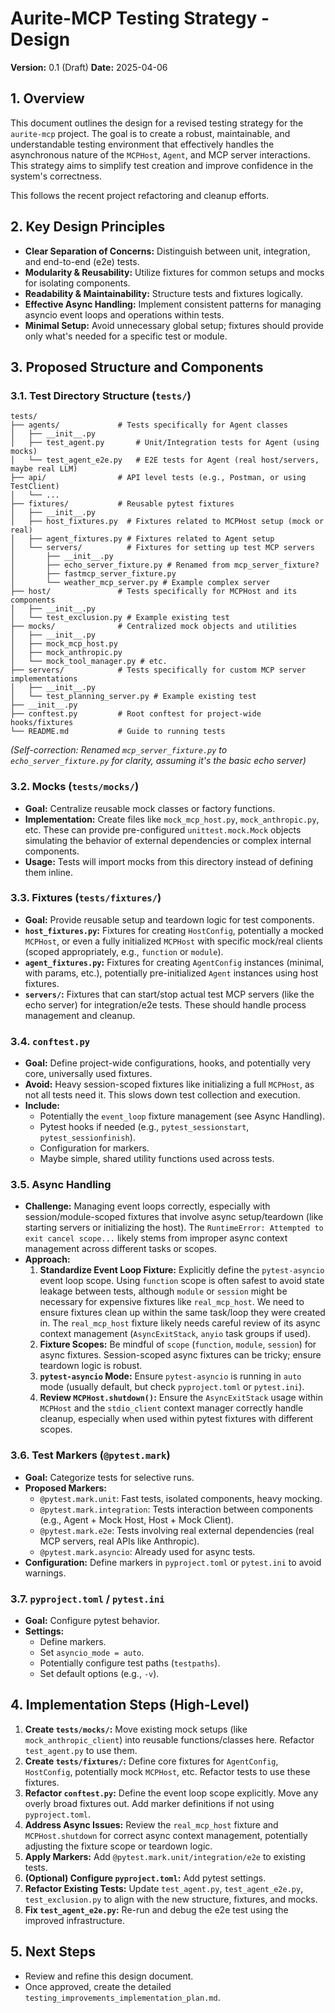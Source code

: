 # Aurite-MCP Testing Strategy - Design

**Version:** 0.1 (Draft)
**Date:** 2025-04-06

## 1. Overview

This document outlines the design for a revised testing strategy for the `aurite-mcp` project. The goal is to create a robust, maintainable, and understandable testing environment that effectively handles the asynchronous nature of the `MCPHost`, `Agent`, and MCP server interactions. This strategy aims to simplify test creation and improve confidence in the system's correctness.

This follows the recent project refactoring and cleanup efforts.

## 2. Key Design Principles

*   **Clear Separation of Concerns:** Distinguish between unit, integration, and end-to-end (e2e) tests.
*   **Modularity & Reusability:** Utilize fixtures for common setups and mocks for isolating components.
*   **Readability & Maintainability:** Structure tests and fixtures logically.
*   **Effective Async Handling:** Implement consistent patterns for managing asyncio event loops and operations within tests.
*   **Minimal Setup:** Avoid unnecessary global setup; fixtures should provide only what's needed for a specific test or module.

## 3. Proposed Structure and Components

### 3.1. Test Directory Structure (`tests/`)

```
tests/
├── agents/             # Tests specifically for Agent classes
│   ├── __init__.py
│   ├── test_agent.py       # Unit/Integration tests for Agent (using mocks)
│   └── test_agent_e2e.py   # E2E tests for Agent (real host/servers, maybe real LLM)
├── api/                # API level tests (e.g., Postman, or using TestClient)
│   └── ...
├── fixtures/           # Reusable pytest fixtures
│   ├── __init__.py
│   ├── host_fixtures.py  # Fixtures related to MCPHost setup (mock or real)
│   ├── agent_fixtures.py # Fixtures related to Agent setup
│   └── servers/          # Fixtures for setting up test MCP servers
│       ├── __init__.py
│       ├── echo_server_fixture.py # Renamed from mcp_server_fixture?
│       ├── fastmcp_server_fixture.py
│       └── weather_mcp_server.py # Example complex server
├── host/               # Tests specifically for MCPHost and its components
│   ├── __init__.py
│   └── test_exclusion.py # Example existing test
├── mocks/              # Centralized mock objects and utilities
│   ├── __init__.py
│   ├── mock_mcp_host.py
│   ├── mock_anthropic.py
│   └── mock_tool_manager.py # etc.
├── servers/            # Tests specifically for custom MCP server implementations
│   ├── __init__.py
│   └── test_planning_server.py # Example existing test
├── __init__.py
├── conftest.py         # Root conftest for project-wide hooks/fixtures
└── README.md           # Guide to running tests
```
*(Self-correction: Renamed `mcp_server_fixture.py` to `echo_server_fixture.py` for clarity, assuming it's the basic echo server)*

### 3.2. Mocks (`tests/mocks/`)

*   **Goal:** Centralize reusable mock classes or factory functions.
*   **Implementation:** Create files like `mock_mcp_host.py`, `mock_anthropic.py`, etc. These can provide pre-configured `unittest.mock.Mock` objects simulating the behavior of external dependencies or complex internal components.
*   **Usage:** Tests will import mocks from this directory instead of defining them inline.

### 3.3. Fixtures (`tests/fixtures/`)

*   **Goal:** Provide reusable setup and teardown logic for test components.
*   **`host_fixtures.py`:** Fixtures for creating `HostConfig`, potentially a mocked `MCPHost`, or even a fully initialized `MCPHost` with specific mock/real clients (scoped appropriately, e.g., `function` or `module`).
*   **`agent_fixtures.py`:** Fixtures for creating `AgentConfig` instances (minimal, with params, etc.), potentially pre-initialized `Agent` instances using host fixtures.
*   **`servers/`:** Fixtures that can start/stop actual test MCP servers (like the echo server) for integration/e2e tests. These should handle process management and cleanup.

### 3.4. `conftest.py`

*   **Goal:** Define project-wide configurations, hooks, and potentially very core, universally used fixtures.
*   **Avoid:** Heavy session-scoped fixtures like initializing a full `MCPHost`, as not all tests need it. This slows down test collection and execution.
*   **Include:**
    *   Potentially the `event_loop` fixture management (see Async Handling).
    *   Pytest hooks if needed (e.g., `pytest_sessionstart`, `pytest_sessionfinish`).
    *   Configuration for markers.
    *   Maybe simple, shared utility functions used across tests.

### 3.5. Async Handling

*   **Challenge:** Managing event loops correctly, especially with session/module-scoped fixtures that involve async setup/teardown (like starting servers or initializing the host). The `RuntimeError: Attempted to exit cancel scope...` likely stems from improper async context management across different tasks or scopes.
*   **Approach:**
    1.  **Standardize Event Loop Fixture:** Explicitly define the `pytest-asyncio` event loop scope. Using `function` scope is often safest to avoid state leakage between tests, although `module` or `session` might be necessary for expensive fixtures like `real_mcp_host`. We need to ensure fixtures clean up within the same task/loop they were created in. The `real_mcp_host` fixture likely needs careful review of its async context management (`AsyncExitStack`, `anyio` task groups if used).
    2.  **Fixture Scopes:** Be mindful of `scope` (`function`, `module`, `session`) for async fixtures. Session-scoped async fixtures can be tricky; ensure teardown logic is robust.
    3.  **`pytest-asyncio` Mode:** Ensure `pytest-asyncio` is running in `auto` mode (usually default, but check `pyproject.toml` or `pytest.ini`).
    4.  **Review `MCPHost.shutdown()`:** Ensure the `AsyncExitStack` usage within `MCPHost` and the `stdio_client` context manager correctly handle cleanup, especially when used within pytest fixtures with different scopes.

### 3.6. Test Markers (`@pytest.mark`)

*   **Goal:** Categorize tests for selective runs.
*   **Proposed Markers:**
    *   `@pytest.mark.unit`: Fast tests, isolated components, heavy mocking.
    *   `@pytest.mark.integration`: Tests interaction between components (e.g., Agent + Mock Host, Host + Mock Client).
    *   `@pytest.mark.e2e`: Tests involving real external dependencies (real MCP servers, real APIs like Anthropic).
    *   `@pytest.mark.asyncio`: Already used for async tests.
*   **Configuration:** Define markers in `pyproject.toml` or `pytest.ini` to avoid warnings.

### 3.7. `pyproject.toml` / `pytest.ini`

*   **Goal:** Configure pytest behavior.
*   **Settings:**
    *   Define markers.
    *   Set `asyncio_mode = auto`.
    *   Potentially configure test paths (`testpaths`).
    *   Set default options (e.g., `-v`).

## 4. Implementation Steps (High-Level)

1.  **Create `tests/mocks/`:** Move existing mock setups (like `mock_anthropic_client`) into reusable functions/classes here. Refactor `test_agent.py` to use them.
2.  **Create `tests/fixtures/`:** Define core fixtures for `AgentConfig`, `HostConfig`, potentially mock `MCPHost`, etc. Refactor tests to use these fixtures.
3.  **Refactor `conftest.py`:** Define the event loop scope explicitly. Move any overly broad fixtures out. Add marker definitions if not using `pyproject.toml`.
4.  **Address Async Issues:** Review the `real_mcp_host` fixture and `MCPHost.shutdown` for correct async context management, potentially adjusting the fixture scope or teardown logic.
5.  **Apply Markers:** Add `@pytest.mark.unit/integration/e2e` to existing tests.
6.  **(Optional) Configure `pyproject.toml`:** Add pytest settings.
7.  **Refactor Existing Tests:** Update `test_agent.py`, `test_agent_e2e.py`, `test_exclusion.py` to align with the new structure, fixtures, and mocks.
8.  **Fix `test_agent_e2e.py`:** Re-run and debug the e2e test using the improved infrastructure.

## 5. Next Steps

*   Review and refine this design document.
*   Once approved, create the detailed `testing_improvements_implementation_plan.md`.
